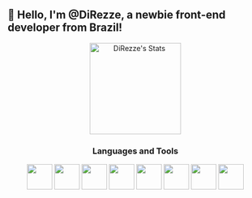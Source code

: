 ## 👋 Hello, I'm @DiRezze, a newbie front-end developer from Brazil!

<div align="center">
  <img height="180em" src="https://github-readme-stats.vercel.app/api?username=DiRezze&theme=nord&show_icons=false&hide_border=false&count_private=true" alt="DiRezze's Stats" />
</div>

<div align="center">
  
### Languages and Tools


<div align="center" style="display:inline_block;">
  <img height="50em" width="50em" src="https://cdn.jsdelivr.net/gh/devicons/devicon@latest/icons/html5/html5-original.svg" />
  <img height="50em" width="50em" src="https://cdn.jsdelivr.net/gh/devicons/devicon@latest/icons/css3/css3-original.svg" />
  <img height="50em" width="50em" src="https://cdn.jsdelivr.net/gh/devicons/devicon@latest/icons/javascript/javascript-original.svg" />
  <img height="50em" width="50em" src="https://cdn.jsdelivr.net/gh/devicons/devicon@latest/icons/java/java-plain-wordmark.svg" />
  <img height="50em" width="50em" src="https://cdn.jsdelivr.net/gh/devicons/devicon@latest/icons/figma/figma-original.svg" />
  <img height="50em" width="50em" src="https://cdn.jsdelivr.net/gh/devicons/devicon@latest/icons/intellij/intellij-original.svg" />
  <img height="50em" width="50em" src="https://cdn.jsdelivr.net/gh/devicons/devicon@latest/icons/androidstudio/androidstudio-original.svg" />
  <img height="50em" width="50em"src="https://cdn.jsdelivr.net/gh/devicons/devicon@latest/icons/vscode/vscode-original.svg" />
</div>

</div>
